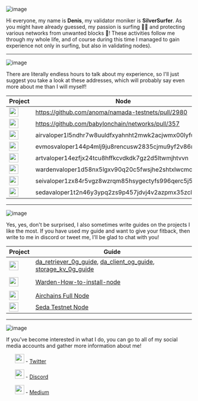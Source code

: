 
![image](https://github.com/user-attachments/assets/254aa32c-8764-431b-9238-d88a46a2287a)

Hi everyone, my name is **Denis**, my validator moniker is **SilverSurfer**. As you might have already guessed, my passion is surfing 🏄‍♂️ and protecting various networks from unwanted blocks 💪! These activities follow me through my whole life, and of course during this time I managed to gain experience not only in surfing, but also in validating nodes).

---

![image](https://github.com/user-attachments/assets/bf4c1e82-51fc-4e21-b9ae-e4bbafc12421)

There are literally endless hours to talk about my experience, so I'll just suggest you take a look at these addresses, which will probably say even more about me than I will myself! 

| Project | Node |
| --- | --- |
| <img src="https://github.com/user-attachments/assets/adfcc6d6-c7c6-452e-829f-ca823c3dfe82" width=25>  | https://github.com/anoma/namada-testnets/pull/2980  |
| <img src="https://github.com/user-attachments/assets/d793c391-ff39-4ce3-ac96-2fe08b10113a" width=25> | https://github.com/babylonchain/networks/pull/357  |
| <img src="https://github.com/user-attachments/assets/7794ad10-48e1-4bfd-95b0-48cf686e9018" width=25> | airvaloper1l5ndhr7w8uuldfxyahnht2mwk2acjwmx00lyfu |
| <img src="https://github.com/user-attachments/assets/14a0df3c-647b-43c7-8b12-69ef3dd3c093" width=25> | evmosvaloper144p4mlj9ju8rencusw2835cjmu9yf2v86mc6h8 |
| <img src="https://github.com/user-attachments/assets/d75ce257-3db3-4d1b-84be-430edcb16dbb" width=25>  |  artvaloper14ezfjx24tcu8hffkcvdkdk7gz2d5ltwmjhtvvn |
| <img src="https://github.com/user-attachments/assets/238aee8f-f056-4c71-bf54-94bcb24aad59" width=25>  | wardenvaloper1d58nx5lgxv90q20c5fwsjhe2shtxlwcmc86a08  |
| <img src="https://github.com/user-attachments/assets/7863a9a3-0246-4cf4-8629-1201480a2310" width=25>  | seivaloper1zx84r5vgz8wzrqm85hsygectyfs996qerc5j5s  |
| <img src="https://github.com/user-attachments/assets/405ace38-5d1a-4c93-ba8a-665b8a5ce63a" width=25> | sedavaloper1t2n46y3ypq2zs9p457jdvj4v2azpmx35zcl9hr |

---

![image](https://github.com/user-attachments/assets/22dc4fc2-98aa-42bc-95db-3bcbe7a5494c)

Yes, yes, don't be surprised, I also sometimes write guides on the projects I like the most. If you have used my guide and want to give your fitback, then write to me in discord or tweet me, I'll be glad to chat with you!

| Project | Guide |
| --- | --- |
| <img src="https://github.com/user-attachments/assets/99cddf19-11cd-4c57-a872-ecb87c20c623" width=25> | <a href="https://github.com/mihalchukdenis/da_retriever_0g_guide">da_retriever_0g_guide</a>, <a href="https://github.com/mihalchukdenis/da_client_og_guide">da_client_og_guide</a>, <a href="https://github.com/mihalchukdenis/storage_kv_0g_guide">storage_kv_0g_guide
</a> |
| <img src="https://github.com/user-attachments/assets/c6c37602-c8ca-4e74-8a9b-735dff31e7d3" width=25> | <a href="https://github.com/mihalchukdenis/Warden-How-to-install-node">Warden-How-to-install-node
</a> |
| <img src="https://github.com/user-attachments/assets/7794ad10-48e1-4bfd-95b0-48cf686e9018" width=25> | [Airchains Full Node](https://medium.com/@Silver.Surfer/my-nodes-620018ebedd9) |
| <img src="https://github.com/user-attachments/assets/405ace38-5d1a-4c93-ba8a-665b8a5ce63a" width=25> | [Seda Testnet Node](https://github.com/mihalchukdenis/seda-test-node) |

---

![image](https://github.com/user-attachments/assets/180479a0-5f4d-4b59-9654-d95eb4a764bb)

If you've become interested in what I do, you can go to all of my social media accounts and gather more information about me!

<ul>
<p><img src="https://github.com/user-attachments/assets/03c9616c-ae8f-4d67-ad1c-04eb487709ec" width=25> - <a href="https://x.com/Podge548">Twitter</a></p></li>
<p><img src="https://github.com/user-attachments/assets/004bb63a-c53e-4cfb-8894-b02417a070c6" width=25> - <a href="https://discord.com/users/959406517117915149">Discord</a></p></li>
<p><img src="https://github.com/user-attachments/assets/fbfda665-0a9d-4753-95bf-e2cce186d713" width=25> - <a href="https://medium.com/@Silver.Surfer">Medium</a></p></li>
</ul>




